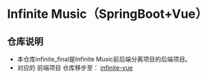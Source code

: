 ﻿# Infinite Music（SpringBoot+Vue）
## 仓库说明
- 本仓库infinite_final是Infinite Music前后端分离项目的后端项目。
- 对应的 前端项目 仓库移步至： [infinite-vue](https://github.com/tsxxcbd/infinite-vue)
